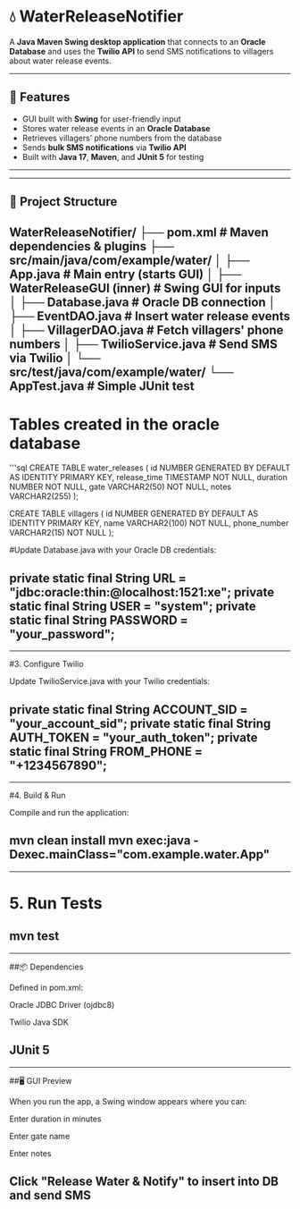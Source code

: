# 💧 WaterReleaseNotifier

A **Java Maven Swing desktop application** that connects to an **Oracle Database** and uses the **Twilio API** to send SMS notifications to villagers about water release events.  

---

## 🚀 Features
- GUI built with **Swing** for user-friendly input  
- Stores water release events in an **Oracle Database**  
- Retrieves villagers’ phone numbers from the database  
- Sends **bulk SMS notifications** via **Twilio API**  
- Built with **Java 17**, **Maven**, and **JUnit 5** for testing  

---
---
## 📂 Project Structure

WaterReleaseNotifier/
├── pom.xml # Maven dependencies & plugins
├── src/main/java/com/example/water/
│ ├── App.java # Main entry (starts GUI)
│ ├── WaterReleaseGUI (inner) # Swing GUI for inputs
│ ├── Database.java # Oracle DB connection
│ ├── EventDAO.java # Insert water release events
│ ├── VillagerDAO.java # Fetch villagers' phone numbers
│ ├── TwilioService.java # Send SMS via Twilio
│
└── src/test/java/com/example/water/
└── AppTest.java # Simple JUnit test
---
# Tables created in the oracle database
'''sql
CREATE TABLE water_releases (
    id NUMBER GENERATED BY DEFAULT AS IDENTITY PRIMARY KEY,
    release_time TIMESTAMP NOT NULL,
    duration NUMBER NOT NULL,
    gate VARCHAR2(50) NOT NULL,
    notes VARCHAR2(255)
);

CREATE TABLE villagers (
    id NUMBER GENERATED BY DEFAULT AS IDENTITY PRIMARY KEY,
    name VARCHAR2(100) NOT NULL,
    phone_number VARCHAR2(15) NOT NULL
);


#Update Database.java with your Oracle DB credentials:

private static final String URL = "jdbc:oracle:thin:@localhost:1521:xe";
private static final String USER = "system";
private static final String PASSWORD = "your_password";
---
---
#3. Configure Twilio

Update TwilioService.java with your Twilio credentials:

private static final String ACCOUNT_SID = "your_account_sid";
private static final String AUTH_TOKEN = "your_auth_token";
private static final String FROM_PHONE = "+1234567890"; 
---
---
#4. Build & Run

Compile and run the application:

mvn clean install
mvn exec:java -Dexec.mainClass="com.example.water.App"
---
---
# 5. Run Tests
mvn test
---
---
##📦 Dependencies

Defined in pom.xml:

Oracle JDBC Driver (ojdbc8)

Twilio Java SDK

JUnit 5
---
---
##🖥️ GUI Preview

When you run the app, a Swing window appears where you can:

Enter duration in minutes

Enter gate name

Enter notes

Click "Release Water & Notify" to insert into DB and send SMS
---




